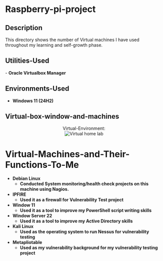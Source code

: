 # Raspberry-pi-project


<h2>Description</h2>
This directory shows the number of Virtual machines I have used throughout my learning and self-growth phase.
<br />


<h2>Utilities-Used</h2>
- <b>Oracle Virtualbox Manager</b>  

<h2>Environments-Used </h2>

- <b>Windows 11 (24H2)</b> 

<h2>Virtual-box-window-and-machines</h2>

<p align="center">
Virtual-Environment</b>: <br/>
<img src="https://imgur.com/IyCyIxp.png" alt="Virtual home lab"/>
<br />

# Virtual-Machines-and-Their-Functions-To-Me
- <b> Debian Linux</b>
  - <b> Conducted System monitoring/health check projects on this machine using Nagios.</b>
- <b> IPFIRE</b>
  - <b> Used it as a firewall for Vulnerability Test project</b>
- <b> Window 11 </b>
  - <b> Used it as a tool to improve my PowerShell script writing skills </b>
- <b> Window Server 22</b>
  - <b> Used it as a tool to improve my Active Directory skills </b>
- <b> Kali Linux</b>
  - <b> Used as the operating system to run Nessus for vulnerability testing </b>
- <b> Metapliotable </b>
  - <b> Used as my vulnerability background for my vulnerability testing project</b>



<!--
 ```diff
- text in red
+ text in green
! text in orange
# text in gray
@@ text in purple (and bold)@@
```
--!>
